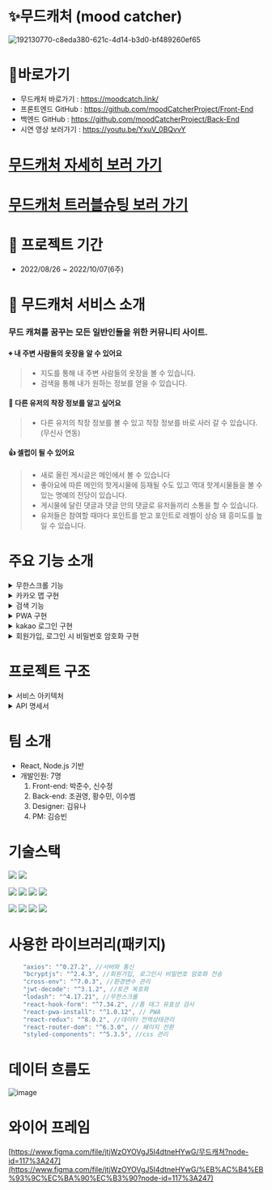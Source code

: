 # ✨무드캐처 (mood catcher)

![192130770-c8eda380-621c-4d14-b3d0-bf489260ef65](https://user-images.githubusercontent.com/109053875/194685680-415a896c-197c-4c19-bf17-9c96970c2477.png)

# 📌바로가기
- 무드캐처 바로가기 : https://moodcatch.link/
- 프론트엔드 GitHub : https://github.com/moodCatcherProject/Front-End
- 백엔드 GitHub : https://github.com/moodCatcherProject/Back-End
- 시연 영상 보러가기 : https://youtu.be/YxuV_0BQvvY

# [무드캐처 자세히 보러 가기](https://github.com/moodCatcherProject/Front-End/wiki/%F0%9F%93%8C-Project)
# [무드캐처 트러블슈팅 보러 가기](https://github.com/moodCatcherProject/Front-End/wiki/%E2%9A%BD-Trouble-Shooting)


# 📆 프로젝트 기간

- 2022/08/26 ~ 2022/10/07(6주)

# 👔 무드캐처 서비스 소개

 ### 무드 캐쳐를 꿈꾸는 모든 일반인들을 위한 커뮤니티 사이트.
 
 #### ⌖ 내 주변 사람들의 옷장을 알 수 있어요
 > - 지도를 통해 내 주변 사람들의 옷장을 볼 수 있습니다.
 > - 검색을 통해 내가 원하는 정보를 얻을 수 있습니다.

#### 👗 다른 유저의 착장 정보를 알고 싶어요
> - 다른 유저의 착장 정보를 볼 수 있고 착장 정보를 바로 사러 갈 수 있습니다.(무신사 연동)

#### 👍 셀럽이 될 수 있어요
 > - 새로 올린 게시글은 메인에서 볼 수 있습니다
 > - 좋아요에 따른 메인의 핫게시물에 등재될 수도 있고 역대 핫게시물들을 볼 수 있는 명예의 전당이 있습니다.
 > - 게시물에 달린 댓글과 댓글 안의 댓글로 유저들끼리 소통을 할 수 있습니다.
 > - 유저들은 참여할 때마다 포인트를 받고 포인트로 레벨이 상승 돼 흥미도를 높일 수 있습니다.

 
 # 주요 기능 소개

<details>
<summary>무한스크롤 기능</summary>
<div markdown="1">       
 <img width="462" alt="ezgif com-gif-maker" src="https://user-images.githubusercontent.com/109053875/194686473-4b3779de-3c45-4d6c-8f60-5964f6079487.gif">
 <img width="462" alt="code" src="https://user-images.githubusercontent.com/109053875/194686572-fd606a7e-1e00-45af-be04-6cb70be1237d.png">

 - 유저의 스크롤 위치에 따른 API 요청으로 무한 스크롤을 구현했습니다
 - lodash 라이브러리의 throttle을 이용하여 동일 이벤트가 반복적으로 시행되는 경우, 
  이벤트의 실제 반복 주기와 상관 없이 임의로 설정한 일정 시간 간격으로 실행하게 하여 함수호출의 빈도를 감소시켰습니다.
</div>
</details>

<details>
<summary>카카오 맵 구현</summary>
<div markdown="1">       
<img width="428" alt="스크린샷 2022-10-08 오후 1 03 05" src="https://user-images.githubusercontent.com/109053875/194687298-5e235fc6-0dda-427c-95b2-b22481865c79.png">

- 주변 유저들의 위치를 알 수 있습니다
- 유저의 프로필을 클릭하면 유저의 옷장을 구경할 수 있습니다.

</div>
</details>
</details>

<details>
<summary>검색 기능</summary>
<div markdown="1">       
<img width="423" alt="스크린샷 2022-10-08 오후 12 49 50" src="https://user-images.githubusercontent.com/109053875/194686831-c3898fd8-1e18-4ab2-b066-138533e56c7d.png">
<img width="511" alt="스크린샷 2022-10-08 오후 12 49 38" src="https://user-images.githubusercontent.com/109053875/194686845-43056546-0767-49a3-a491-03cf81035de5.png">

- 글의 제목이나 작성자로 검색이 가능합니다.
- url로 keyword와 sort를 넘겨주어 검색하는 방식으로 구현했습니다.
- 검색 결과 페이지에서 재검색을 했을 경우 state를 변경시켜 재렌더링시켰습니다.

</div>
</details>

<details>
<summary>PWA 구현</summary>
<div markdown="1">      
<img width="425" alt="스크린샷 2022-10-08 오후 12 52 04" src="https://user-images.githubusercontent.com/109053875/194687010-8ad189d2-2db7-4fb3-b101-3a1d8755d93f.png">

- 모바일 유저의 편의 성을 높이기 위해 PWA를 구현했습니다.

</div>
</details>
<details>
<summary>kakao 로그인 구현</summary>
<div markdown="1">       
<img width="425" alt="카카오" src="https://user-images.githubusercontent.com/109053875/194687017-ec056e3a-b91e-4e9c-869c-cbcbe21de44f.png">
<img width="1269" alt="스크린샷 2022-10-08 오후 12 56 10" src="https://user-images.githubusercontent.com/109053875/194687063-27ce6d13-3cc7-4055-9750-63f08fae3925.png">
 
- 유저의 접근성을 높이기 위해 소셜로그인을 도입했습니다.
- 카카오 개발자 페이지에서 닉네임/성별 창으로 토큰을 url로 주어 리다리엑트 하는 방식으로 구현했습니다.

</div>
</details>
<details>
<summary>회원가입, 로그인 시 비밀번호 암호화 구현</summary>
<div markdown="1">       
<img width="589" alt="스크린샷 2022-10-08 오후 12 59 13" src="https://user-images.githubusercontent.com/109053875/194687181-dcffc72a-1fd9-454b-828e-3a54d2ee7981.png">
<img width="566" alt="스크린샷 2022-10-08 오후 12 57 59" src="https://user-images.githubusercontent.com/109053875/194687185-cd7805ad-a6f0-4eb9-afc0-c14ec07c1392.png">
 
- 백엔드에서 DB로 저장할 때 암호화를 하기는 하지만  
회원가입과 로그인 때 네트워크 창에서 비밀번호가 공개되는 것을 방지하기 위해 암호화 해서 전송하고 있습니다.

</div>
</details>

# 프로젝트 구조
</details>
<details>
<summary>서비스 아키텍처</summary>
<div markdown="1">       
<img width="862" alt="스크린샷 2022-10-08 오후 12 23 35" src="https://user-images.githubusercontent.com/109053875/194685724-265a98a0-3364-4161-a80f-e0260f67a955.png">

</div>
</details>

</details>
<details>
<summary>API 명세서</summary>
<div markdown="1">       
무드캐처의 API명세서 바로가기 : https://www.notion.so/API-de77ba4d0fee4713b1f8db051119d555
</div>
</details>

#  팀 소개

- React, Node.js 기반
- 개발인원: 7명
  1. Front-end: 박준수, 신수정
  2. Back-end: 조권영, 황수민, 이수범
  3. Designer: 김유나
  4. PM: 김승빈



# 기술스택
<img src="https://img.shields.io/badge/GitHub-181717?style=for-the-badge&logo=GitHb&logoColor=white"> <img src="https://img.shields.io/badge/GitHub Actions-2088FF?style=for-the-badge&logo=GitHub Actions&logoColor=white">

  <img src="https://img.shields.io/badge/javascript-F7DF1E?style=for-the-badge&logo=javascript&logoColor=black"> <img src="https://img.shields.io/badge/react-61DAFB?style=for-the-badge&logo=react&logoColor=black"> <img src="https://img.shields.io/badge/Redux-764ABC?style=for-the-badge&logo=Redux&logoColor=white"> <img src="https://img.shields.io/badge/styledcomponents-DB7093?style=for-the-badge&logo=styledcomponents&logoColor=white">
    
<img src="https://img.shields.io/badge/Amazon S3-569A31?style=for-the-badge&logo=Amazon S3&logoColor=white">  <img src="https://img.shields.io/badge/CloudFront-FF4F8B?style=for-the-badge&logo=CloudFront&logoColor=white">  <img src="https://img.shields.io/badge/Route 53-232F3E?style=for-the-badge&logo=Route 53&logoColor=white">  <img src="https://img.shields.io/badge/PWA-5A0FC8?style=for-the-badge&logo=PWA&logoColor=white">


# 사용한 라이브러리(패키지)

```jsx
    "axios": "^0.27.2", //서버와 통신
    "bcryptjs": "^2.4.3", //회원가입, 로그인시 비밀번호 암호화 전송
    "cross-env": "^7.0.3", //환경변수 관리
    "jwt-decode": "^3.1.2", //토큰 복호화
    "lodash": "^4.17.21", //무한스크롤 
    "react-hook-form": "^7.34.2", //폼 태그 유효성 검사
    "react-pwa-install": "^1.0.12", // PWA
    "react-redux": "^8.0.2", //데이터 전역상태관리
    "react-router-dom": "^6.3.0", // 페이지 전환
    "styled-components": "^5.3.5", //css 관리

```

# 데이터 흐름도

![image](https://user-images.githubusercontent.com/87622597/188310315-d59f7259-d564-4819-ab2c-4f7e7c5991cb.png)

# 와이어 프레임

[https://www.figma.com/file/jtjWzOYOVgJ5I4dtneHYwG/무드캐쳐?node-id=117%3A247](https://www.figma.com/file/jtjWzOYOVgJ5I4dtneHYwG/%EB%AC%B4%EB%93%9C%EC%BA%90%EC%B3%90?node-id=117%3A247)


